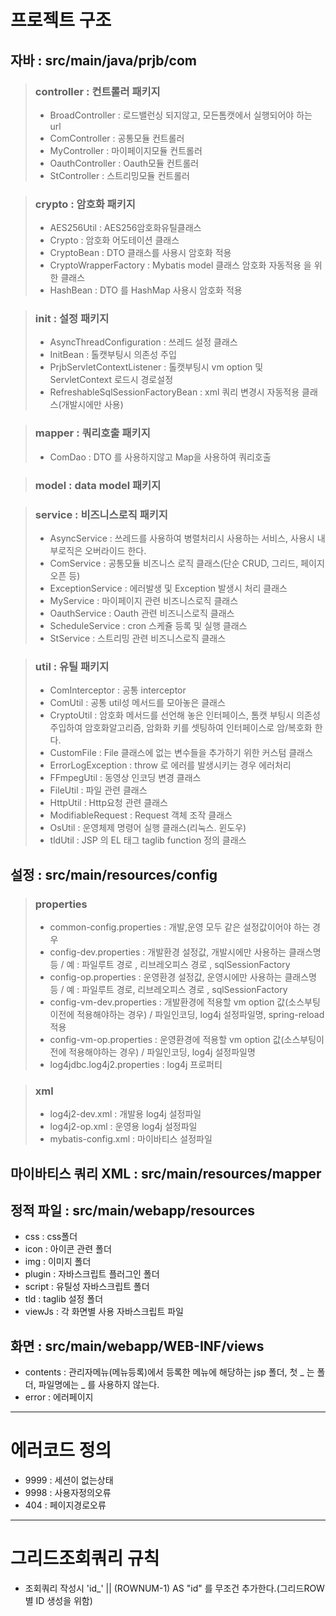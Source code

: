 # 프로젝트 구조
## 자바 : src/main/java/prjb/com
> ### controller : 컨트롤러 패키지
> * BroadController : 로드밸런싱 되지않고, 모든톰캣에서 실행되어야 하는 url
> * ComController : 공통모듈 컨트롤러 
> * MyController : 마이페이지모듈 컨트롤러
> * OauthController : Oauth모듈 컨트롤러
> * StController : 스트리밍모듈 컨트롤러

> ### crypto : 암호화 패키지
> * AES256Util : AES256암호화유틸클래스
> * Crypto : 암호화 어도테이션 클래스
> * CryptoBean : DTO 클래스를 사용시 암호화 적용
> * CryptoWrapperFactory : Mybatis model 클래스 암호화 자동적용 을 위한 클래스
> * HashBean : DTO 를 HashMap 사용시 암호화 적용 

> ### init : 설정 패키지
> * AsyncThreadConfiguration : 쓰레드 설정 클래스
> * InitBean : 톨캣부팅시 의존성 주입
> * PrjbServletContextListener : 톨캣부팅시 vm option 및 ServletContext 로드시 경로설정
> * RefreshableSqlSessionFactoryBean : xml 쿼리 변경시 자동적용 클래스(개발시에만 사용)

> ### mapper : 쿼리호출 패키지
> * ComDao : DTO 를 사용하지않고 Map을 사용하여 쿼리호출 

> ### model : data model 패키지

> ### service : 비즈니스로직 패키지
> * AsyncService : 쓰레드를 사용하여 병렬처리시 사용하는 서비스, 사용시 내부로직은 오버라이드 한다.
> * ComService : 공통모듈 비즈니스 로직 클래스(단순 CRUD, 그리드, 페이지 오픈 등)
> * ExceptionService : 에러발생 및 Exception 발생시 처리 클래스
> * MyService : 마이페이지 관련 비즈니스로직 클래스
> * OauthService : Oauth 관련 비즈니스로직 클래스
> * ScheduleService : cron 스케쥴 등록 및 실행 클래스
> * StService : 스트리밍 관련 비즈니스로직 클래스

> ### util : 유틸 패키지
> * ComInterceptor : 공통 interceptor
> * ComUtil : 공통 util성 메서드를 모아놓은 클래스
> * CryptoUtil : 암호화 메서드를 선언해 놓은 인터페이스, 톰캣 부팅시 의존성주입하여 암호화알고리즘, 암화화 키를 셋팅하여 인터페이스로 암/복호화 한다.
> * CustomFile : File 클래스에 없는 변수들을 추가하기 위한 커스텀 클래스
> * ErrorLogException : throw 로 에러를 발생시키는 경우 에러처리
> * FFmpegUtil : 동영상 인코딩 변경 클래스
> * FileUtil : 파일 관련 클래스
> * HttpUtil : Http요청 관련 클래스
> * ModifiableRequest : Request 객체 조작 클래스
> * OsUtil : 운영체제 명령어 실행 클래스(리눅스. 윈도우)
> * tldUtil : JSP 의 EL 태그 taglib function 정의 클래스

## 설정 : src/main/resources/config
> ### properties
> * common-config.properties : 개발,운영 모두 같은 설정값이어야 하는 경우
> * config-dev.properties : 개발환경 설정값, 개발시에만 사용하는 클래스명 등 / 예 : 파일루트 경로 , 리브레오피스 경로 , sqlSessionFactory
> * config-op.properties : 운영환경 설정값, 운영시에만 사용하는 클래스명 등 / 예 : 파일루트 경로, 리브레오피스 경로 , sqlSessionFactory
> * config-vm-dev.properties : 개발환경에 적용할 vm option 값(소스부팅이전에 적용해야하는 경우) / 파일인코딩, log4j 설정파일명, spring-reload 적용
> * config-vm-op.properties : 운영환경에 적용할 vm option 값(소스부팅이전에 적용해야하는 경우) / 파일인코딩, log4j 설정파일명
> * log4jdbc.log4j2.properties : log4j 프로퍼티

> ### xml
> * log4j2-dev.xml : 개발용 log4j 설정파일
> * log4j2-op.xml : 운영용 log4j 설정파일
> * mybatis-config.xml : 마이바티스 설정파일
		
## 마이바티스 쿼리 XML : src/main/resources/mapper
	
## 정적 파일 : src/main/webapp/resources
* css : css폴더
* icon : 아이콘 관련 폴더
* img : 이미지 폴더
* plugin : 자바스크립트 플러그인 폴더
* script : 유틸성 자바스크립트 폴더
* tld : taglib 설정 폴더
* viewJs : 각 화면별 사용 자바스크립트 파일
	
## 화면 : src/main/webapp/WEB-INF/views
* contents : 관리자메뉴(메뉴등록)에서 등록한 메뉴에 해당하는 jsp 폴더, 첫 _ 는 폴더, 파일명에는 _ 를 사용하지 않는다. 
* error : 에러페이지

<hr/>

# 에러코드 정의
* 9999 : 세션이 없는상태
* 9998 : 사용자정의오류
* 404 : 페이지경로오류

<hr/>

# 그리드조회쿼리 규칙
* 조회쿼리 작성시 'id_' || (ROWNUM-1) AS "id" 를 무조건 추가한다.(그리드ROW별 ID 생성을 위함)
